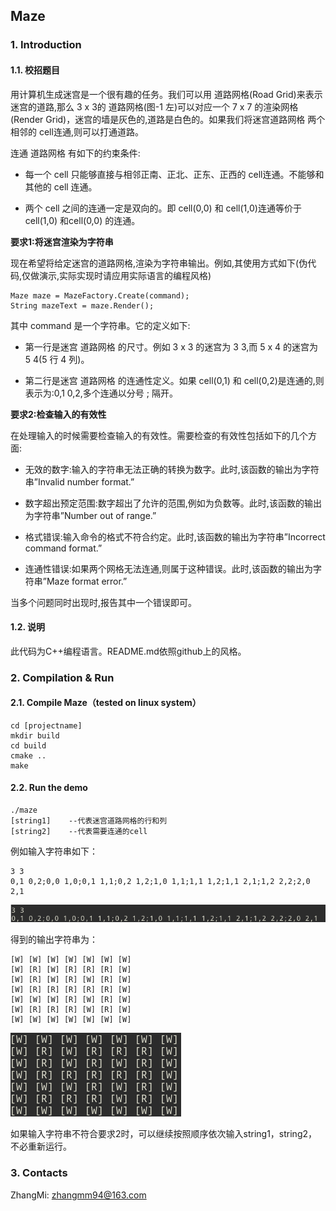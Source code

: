 ## Maze

### 1. Introduction

#### 1.1. 校招题目

用计算机生成迷宫是一个很有趣的任务。我们可以用 ​道路网格(Road Grid)​ ​来表示迷宫的道路,那么 3 x 3的 ​道路网格​(​图-1 左​)可以对应一个 7 x 7 的 ​渲染网格(Render Grid)​ ，迷宫的墙是灰色的,道路是白色的。如果我们将迷宫道路网格​ 两个相邻的 ​cell​ 连通,则可以打通道路。

连通 ​道路网格​ 有如下的约束条件:

- 每一个 ​cell​ 只能够直接与相邻正南、正北、正东、正西的 ​cell​ 连通。不能够和其他的 ​cell​ 连通。

- 两个 ​cell​ 之间的连通一定是双向的。即 ​cell(0,0) ​和 ​cell(1,0)​ 连通等价于 ​cell(1,0)​ 和cell(0,0)​ 的连通。


**要求1:将迷宫渲染为字符串**

现在希望将给定迷宫的 ​道路网格​,渲染为字符串输出。例如,其使用方式如下(伪代码,仅做演示,实际实现时请应用实际语言的编程风格)
```
Maze maze = MazeFactory.Create(command);
String mazeText = maze.Render();
```
其中 command 是一个字符串。它的定义如下:

-  第一行是迷宫 ​道路网格​ 的尺寸。例如 3 x 3 的迷宫为 3 3​,而 5 x 4 的迷宫为 ​5 4​(5 行 4 列)​。

- 第二行是迷宫 ​道路网格​ 的连通性定义。如果 cell(0,1) ​和​ cell(0,2) ​是连通的,则表示为:0,1 0,2​,多个连通以分号 ​; ​隔开。

**要求2:检查输入的有效性**

在处理输入的时候需要检查输入的有效性。需要检查的有效性包括如下的几个方面:

- 无效的数字:输入的字符串无法正确的转换为数字。此时,该函数的输出为字符串 ​”Invalid number format​.​”

- 数字超出预定范围:数字超出了允许的范围,例如为负数等。此时,该函数的输出为字符串”Number out of range​.​”

- 格式错误:输入命令的格式不符合约定。此时,该函数的输出为字符串​ ”Incorrect command format​.​”

- 连通性错误:如果两个网格无法连通,则属于这种错误。此时,该函数的输出为字符串​ ”Maze format error.”

当多个问题同时出现时,报告其中一个错误即可。

#### 1.2. 说明

此代码为C++编程语言。README.md依照github上的风格。

### 2. Compilation & Run

#### 2.1. Compile Maze（tested on linux system）

```
cd [projectname]
mkdir build
cd build
cmake ..
make
```
#### 2.2. Run the demo

```
./maze 
[string1]    --代表迷宫道路网格的行和列
[string2]    --代表需要连通的cell
```

例如输入字符串如下：
```
3 3
0,1 0,2;0,0 1,0;0,1 1,1;0,2 1,2;1,0 1,1;1,1 1,2;1,1 2,1;1,2 2,2;2,0 2,1
```
![](./pic/input.png)

得到的输出字符串为：

```
[W] [W] [W] [W] [W] [W] [W]
[W] [R] [W] [R] [R] [R] [W]
[W] [R] [W] [R] [W] [R] [W]
[W] [R] [R] [R] [R] [R] [W]
[W] [W] [W] [R] [W] [R] [W]
[W] [R] [R] [R] [W] [R] [W]
[W] [W] [W] [W] [W] [W] [W]
```
![](./pic/output.png) 

如果输入字符串不符合要求2时，可以继续按照顺序依次输入string1，string2，不必重新运行。

### 3. Contacts

ZhangMi: zhangmm94@163.com






